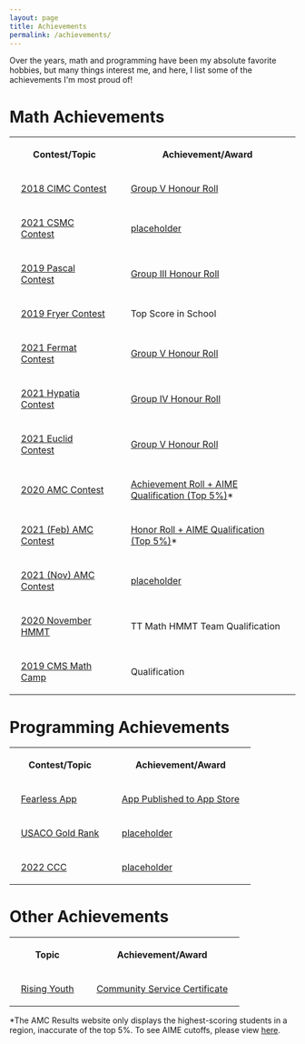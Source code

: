 ```yaml
---
layout: page
title: Achievements
permalink: /achievements/
---
```

<style>
th, td {
  padding: 20px;
}
</style>
<title>My Achievements</title>
<p>
Over the years, math and programming have been my absolute favorite hobbies, but many things interest me, and here, I list some of the achievements I'm most proud of!
</p>
<h1 class="math-achievements">Math Achievements</h1>
<table>
  <tr>
    <th>Contest/Topic</th>
    <th>Achievement/Award</th>
  </tr>
  
  <tr>
    <td>
    <a href="https://www.cemc.uwaterloo.ca/contests/past_contests.html#csimc">2018 CIMC Contest</a>
    </td>
    <td>
    <a href="https://www.cemc.uwaterloo.ca/contests/past_contests/2018/2018CxMCResults.pdf#page=25">Group V Honour Roll</a>
    </td>
  </tr>

  <tr>
    <td>
    <a href="https://www.cemc.uwaterloo.ca/contests/past_contests.html#csimc">2021 CSMC Contest</a>
    </td>
    <td>
    <a href="https://www.cemc.uwaterloo.ca/contests/past_contests">placeholder</a>
    </td>
  </tr>

  <tr>
    <td>
    <a href="https://www.cemc.uwaterloo.ca/contests/past_contests.html#pcf">2019 Pascal Contest</a>
    </td>
    <td>
    <a href="https://www.cemc.uwaterloo.ca/contests/past_contests/2019/2019PascalResults.pdf#page=20">Group III Honour Roll</a>
    </td>
  </tr>

  <tr>
    <td>
    <a href="https://www.cemc.uwaterloo.ca/contests/past_contests.html#fgh">2019 Fryer Contest</a>
    </td>
    <td>
    Top Score in School
    </td>
  </tr>

  <tr>
    <td>
    <a href="https://www.cemc.uwaterloo.ca/contests/past_contests.html#pcf">2021 Fermat Contest</a>
    </td>
    <td>
    <a href="https://www.cemc.uwaterloo.ca/contests/past_contests/2021/2021FermatResults.pdf#page=25">Group V Honour Roll</a>
    </td>
  </tr>

  <tr>
    <td>
    <a href="https://www.cemc.uwaterloo.ca/contests/past_contests.html#fgh">2021 Hypatia Contest</a>
    </td>
    <td>
    <a href="https://www.cemc.uwaterloo.ca/contests/past_contests/2021/2021FGHResults.pdf#page=29">Group IV Honour Roll</a>
    </td>
  </tr>

  <tr>
    <td>
    <a href="https://www.cemc.uwaterloo.ca/contests/past_contests.html#euclid">2021 Euclid Contest</a>
    </td>
    <td>
    <a href="https://www.cemc.uwaterloo.ca/contests/past_contests/2021/2021EuclidResults.pdf#page=17">Group V Honour Roll</a>
    </td>
  </tr>

  <tr>
    <td>
    <a href="https://www.maa.org/math-competitions/amc-1012">2020 AMC Contest</a>
    </td>
    <td>
    <a href="https://amc-reg.maa.org/reports/generalreports.aspx">Achievement Roll + AIME Qualification (Top 5%)</a>*
    </td>
  </tr>

  <tr>
    <td>
    <a href="https://www.maa.org/math-competitions/amc-1012">2021 (Feb) AMC Contest</a>
    </td>
    <td>
    <a href="https://amc-reg.maa.org/reports/generalreports.aspx">Honor Roll + AIME Qualification (Top 5%)</a>*
    </td>
  </tr>

  <tr>
    <td>
    <a href="https://www.maa.org/math-competitions/amc-1012">2021 (Nov) AMC Contest</a>
    </td>
    <td>
    <a href="https://amc-reg.maa.org/reports/generalreports.aspx">placeholder</a>
    </td>
  </tr>

  <tr>
    <td>
    <a href="https://www.hmmt.org/">2020 November HMMT</a>
    </td>
    <td>
    TT Math HMMT Team Qualification
    </td>
  </tr>

  <tr>
    <td>
    <a href="https://cms.math.ca/">2019 CMS Math Camp</a>
    </td>
    <td>
    Qualification
    </td>
  </tr>
</table>


<h1 class="programming-achievements">Programming Achievements</h1>
<table>
  <tr>
    <th>Contest/Topic</th>
    <th>Achievement/Award</th>
  </tr>
  
  <tr>
    <td>
    <a href="https://unitedspeakers.org/fearless">Fearless App</a>
    </td>
    <td>
    <a href="https://apps.apple.com/ca/app/fearless/id1581042359">App Published to App Store</a>
    </td>
  </tr>

  <tr>
    <td>
    <a href="http://www.usaco.org/index.php">USACO Gold Rank</a>
    </td>
    <td>
    <a href="http://www.usaco.org/index.php">placeholder</a>
    </td>
  </tr>

  <tr>
    <td>
    <a href="https://www.cemc.uwaterloo.ca/contests/past_contests.html#ccc">2022 CCC</a>
    </td>
    <td>
    <a href="https://www.cemc.uwaterloo.ca/contests/past_contests.html#ccc">placeholder</a>
    </td>
  </tr>
</table>


<h1 class="programming-achievements">Other Achievements</h1>
<table>
  <tr>
    <th>Topic</th>
    <th>Achievement/Award</th>
  </tr>
  
  <tr>
    <td>
    <a href="https://unitedspeakers.org/fearless">Rising Youth</a>
    </td>
    <td>
    <a href="https://apps.apple.com/ca/app/fearless/id1581042359">Community Service Certificate</a>
    </td>
  </tr>
</table>

<footer>
*The AMC Results website only displays the highest-scoring students in a region, inaccurate of the top 5%. To see AIME cutoffs, please view <a href="https://artofproblemsolving.com/wiki/index.php/AMC_historical_results">here</a>.
</footer>